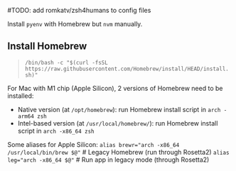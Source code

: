 #TODO: add romkatv/zsh4humans to config files

Install `pyenv` with Homebrew but `nvm` manually.

## Install Homebrew
> `/bin/bash -c "$(curl -fsSL https://raw.githubusercontent.com/Homebrew/install/HEAD/install.sh)"`

For Mac with M1 chip (Apple Silicon), 2 versions of Homebrew need to be installed:
- Native version (at `/opt/homebrew`): run Homebrew install script in `arch -arm64 zsh`
- Intel-based version (at `/usr/local/homebrew/`): run Homebrew install script in `arch -x86_64 zsh`

Some aliases for Apple Silicon:
`alias brewr="arch -x86_64 /usr/local/bin/brew $@"`  # Legacy Homebrew (run through Rosetta2)
`alias leg="arch -x86_64 $@"`                        # Run app in legacy mode (through Rosetta2)